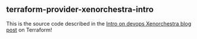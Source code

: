 ## terraform-provider-xenorchestra-intro

This is the source code described in the [Intro on devops Xenorchestra blog post](https://xen-orchestra.com/blog/virtops1-xen-orchestra-terraform-provider/) on Terraform!
